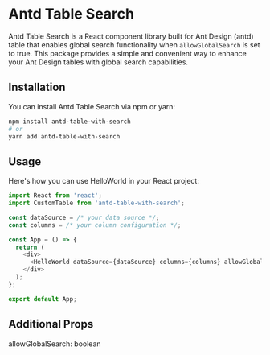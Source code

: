# Antd Table Search

Antd Table Search is a React component library built for Ant Design (antd) table that enables global search functionality when `allowGlobalSearch` is set to true. This package provides a simple and convenient way to enhance your Ant Design tables with global search capabilities.

## Installation

You can install Antd Table Search via npm or yarn:

```bash
npm install antd-table-with-search
# or
yarn add antd-table-with-search
```
## Usage
Here's how you can use HelloWorld in your React project:

```javascript
import React from 'react';
import CustomTable from 'antd-table-with-search';

const dataSource = /* your data source */;
const columns = /* your column configuration */;

const App = () => {
  return (
    <div>
      <HelloWorld dataSource={dataSource} columns={columns} allowGlobalSearch={true} />
    </div>
  );
};

export default App;
```

## Additional Props
allowGlobalSearch: boolean